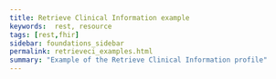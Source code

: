 ```yaml
---
title: Retrieve Clinical Information example
keywords:  rest, resource
tags: [rest,fhir]
sidebar: foundations_sidebar
permalink: retrieveci_examples.html
summary: "Example of the Retrieve Clinical Information profile"
---
```


```

```